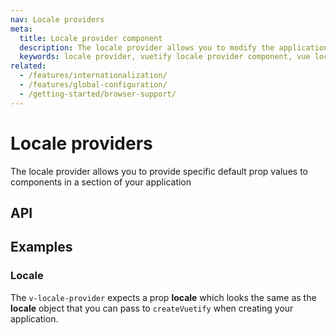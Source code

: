```yaml
---
nav: Locale providers
meta:
  title: Locale provider component
  description: The locale provider allows you to modify the application's current language scoped within a template
  keywords: locale provider, vuetify locale provider component, vue locale provider component
related:
  - /features/internationalization/
  - /features/global-configuration/
  - /getting-started/browser-support/
---
```


# Locale providers

The locale provider allows you to provide specific default prop values to components in a section of your application

## API

<api-inline />

## Examples

### Locale

The `v-locale-provider` expects a prop **locale** which looks the same as the **locale** object that you can pass to `createVuetify` when creating your application.
